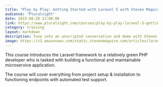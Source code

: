 ```yaml
---
title: "Play by Play: Getting Started with Laravel 5 with Steven Maguire"
audience: "Pluralsight"
date: 2015-08-28 12:00:00
link: https://www.pluralsight.com/courses/play-by-play-laravel-5-getting-started
category: training
layout: markdown
description: Tune into an unscripted conversation and demo with Steven Maguire as he builds a microservice using Laravel 5
image: https://s3.amazonaws.com/static.stevenmaguire.com/articles/laravel-ci.jpg
---
```


This course introduces the Laravel framework to a relatively green PHP developer who is tasked with building a functional and maintainable microservice application.

The course will cover everything from project setup & installation to functioning endpoints with automated test support.
